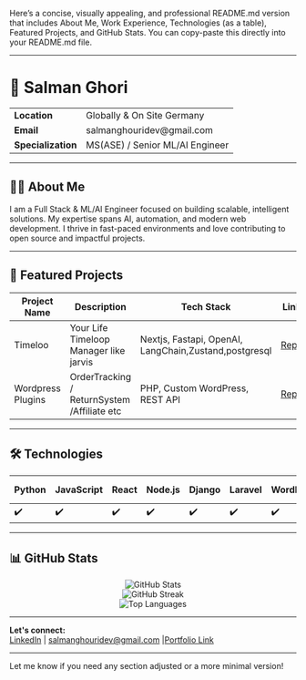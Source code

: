 Here’s a concise, visually appealing, and professional README.md version that includes About Me, Work Experience, Technologies (as a table), Featured Projects, and GitHub Stats. You can copy-paste this directly into your README.md file.

---

# 👋 Salman Ghori

<table>
  <tr>
    <td><b>Location</b></td>
    <td>Globally & On Site Germany</td>
  </tr>
  <tr>
    <td><b>Email</b></td>
    <td>salmanghouridev@gmail.com</td>
  </tr>
  <tr>
    <td><b>Specialization</b></td>
    <td>MS(ASE) / Senior ML/AI Engineer</td>
  </tr>
</table>

---

## 🧑‍💼 About Me

I am a Full Stack & ML/AI Engineer focused on building scalable, intelligent solutions. My expertise spans AI, automation, and modern web development. I thrive in fast-paced environments and love contributing to open source and impactful projects.


---

## 🚀 Featured Projects

| Project Name              | Description                                 | Tech Stack                        | Link |
|---------------------------|---------------------------------------------|------------------------------------|------|
| Timeloo             | Your Life Timeloop Manager like jarvis            | Nextjs, Fastapi, OpenAI, LangChain,Zustand,postgresql  | [Repo](https://github.com/salmanghouridev/timeloo) |
| Wordpress Plugins       | OrderTracking / ReturnSystem /Affiliate etc                       | PHP, Custom WordPress, REST API           | [Repo](https://github.com/salmanghouridev/customwordpressplugins) |

---

## 🛠️ Technologies

| Python | JavaScript | React | Node.js | Django | Laravel | WordPress | PostgreSQL | MongoDB | Docker | AWS | OpenAI API | LangChain | HuggingFace |
|--------|------------|-------|---------|--------|---------|-----------|------------|---------|--------|-----|------------|-----------|-------------|
| ✔️     | ✔️         | ✔️    | ✔️      | ✔️     | ✔️      | ✔️        | ✔️         | ✔️      | ✔️     | ✔️  | ✔️         | ✔️        | ✔️          |

---

## 📊 GitHub Stats

<p align="center">
  <img src="https://github-readme-stats.vercel.app/api?username=salmanghouridev&show_icons=true&theme=tokyonight" alt="GitHub Stats" />
  <br>
  <img src="https://github-readme-streak-stats.herokuapp.com/?user=salmanghouridev&theme=tokyonight" alt="GitHub Streak" />
  <br>
  <img src="https://github-readme-stats.vercel.app/api/top-langs/?username=salmanghouridev&layout=compact&theme=tokyonight" alt="Top Languages" />
</p>

---

**Let's connect:**  
[LinkedIn](https://www.linkedin.com/in/salmanghouridev) | salmanghouridev@gmail.com |[Portfolio Link](www.salmanghori.com)

---

Let me know if you need any section adjusted or a more minimal version!
